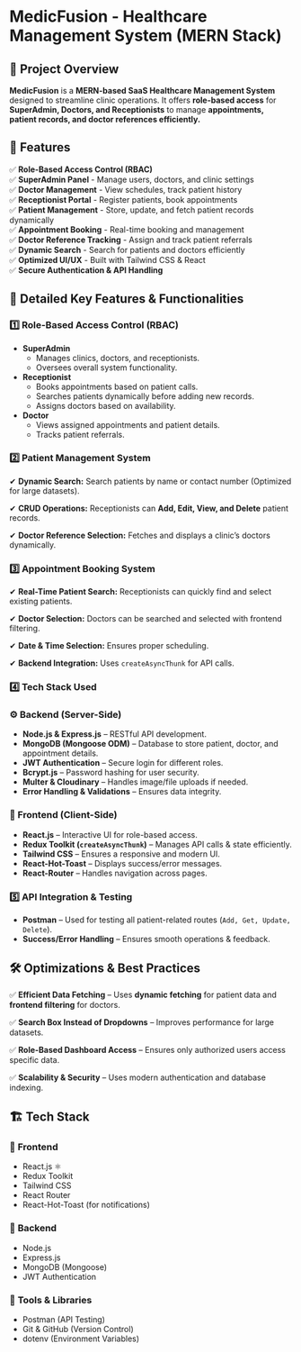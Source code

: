 # MedicFusion - Healthcare Management System (MERN Stack)

## 📌 Project Overview
**MedicFusion** is a **MERN-based SaaS Healthcare Management System** designed to streamline clinic operations. It offers **role-based access** for **SuperAdmin, Doctors, and Receptionists** to manage **appointments, patient records, and doctor references efficiently.**
  

## 🚀 Features
✅ **Role-Based Access Control (RBAC)**  
✅ **SuperAdmin Panel** - Manage users, doctors, and clinic settings  
✅ **Doctor Management** - View schedules, track patient history  
✅ **Receptionist Portal** - Register patients, book appointments  
✅ **Patient Management** - Store, update, and fetch patient records dynamically  
✅ **Appointment Booking** - Real-time booking and management  
✅ **Doctor Reference Tracking** - Assign and track patient referrals  
✅ **Dynamic Search** - Search for patients and doctors efficiently  
✅ **Optimized UI/UX** - Built with Tailwind CSS & React  
✅ **Secure Authentication & API Handling**  


## **🔹 Detailed Key Features & Functionalities**

### **1️⃣ Role-Based Access Control (RBAC)**

- **SuperAdmin**
    - Manages clinics, doctors, and receptionists.
    - Oversees overall system functionality.
- **Receptionist**
    - Books appointments based on patient calls.
    - Searches patients dynamically before adding new records.
    - Assigns doctors based on availability.
- **Doctor**
    - Views assigned appointments and patient details.
    - Tracks patient referrals.

### **2️⃣ Patient Management System**

✔ **Dynamic Search:** Search patients by name or contact number (Optimized for large datasets).

✔ **CRUD Operations:** Receptionists can **Add, Edit, View, and Delete** patient records.

✔ **Doctor Reference Selection:** Fetches and displays a clinic’s doctors dynamically.

### **3️⃣ Appointment Booking System**

✔ **Real-Time Patient Search:** Receptionists can quickly find and select existing patients.

✔ **Doctor Selection:** Doctors can be searched and selected with frontend filtering.

✔ **Date & Time Selection:** Ensures proper scheduling.

✔ **Backend Integration:** Uses `createAsyncThunk` for API calls.

### **4️⃣ Tech Stack Used**

### **⚙ Backend (Server-Side)**

- **Node.js & Express.js** – RESTful API development.
- **MongoDB (Mongoose ODM)** – Database to store patient, doctor, and appointment details.
- **JWT Authentication** – Secure login for different roles.
- **Bcrypt.js** – Password hashing for user security.
- **Multer & Cloudinary** – Handles image/file uploads if needed.
- **Error Handling & Validations** – Ensures data integrity.

### **🎨 Frontend (Client-Side)**

- **React.js** – Interactive UI for role-based access.
- **Redux Toolkit (`createAsyncThunk`)** – Manages API calls & state efficiently.
- **Tailwind CSS** – Ensures a responsive and modern UI.
- **React-Hot-Toast** – Displays success/error messages.
- **React-Router** – Handles navigation across pages.

### **5️⃣ API Integration & Testing**

- **Postman** – Used for testing all patient-related routes (`Add, Get, Update, Delete`).
- **Success/Error Handling** – Ensures smooth operations & feedback.

## **🛠 Optimizations & Best Practices**

✅ **Efficient Data Fetching** – Uses **dynamic fetching** for patient data and **frontend filtering** for doctors.

✅ **Search Box Instead of Dropdowns** – Improves performance for large datasets.

✅ **Role-Based Dashboard Access** – Ensures only authorized users access specific data.

✅ **Scalability & Security** – Uses modern authentication and database indexing.

## 🏗️ Tech Stack
### 🔹 **Frontend**
- React.js ⚛️  
- Redux Toolkit  
- Tailwind CSS  
- React Router  
- React-Hot-Toast (for notifications)  

### 🔹 **Backend**
- Node.js  
- Express.js  
- MongoDB (Mongoose)  
- JWT Authentication
  
### 🔹 **Tools & Libraries**
- Postman (API Testing)  
- Git & GitHub (Version Control)  
- dotenv (Environment Variables)  

